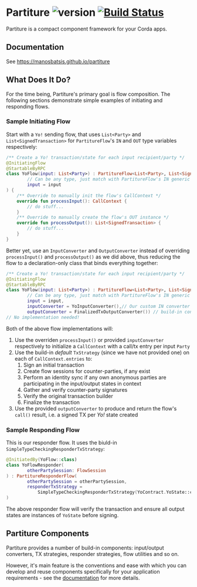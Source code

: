 # Partiture ![version](https://img.shields.io/badge/version-0.1-blue.svg?maxAge=2592000)  [![Build Status](https://travis-ci.org/manosbatsis/partiture.svg?branch=master)](https://travis-ci.org/manosbatsis/partiture)

Partiture is a compact component framework for your Corda apps.

## Documentation

See https://manosbatsis.github.io/partiture

## What Does It Do?

For the time being, Partiture's primary goal is flow composition. 
The following sections demonstrate simple examples of initiating and 
responding flows.

### Sample Initiating Flow 

Start with a `Yo!` sending flow, that uses `List<Party>` and `List<SignedTransaction>` 
for `PartitureFlow`'s `IN` and `OUT` type variables respectively:

```kotlin
/** Create a Yo! transaction/state for each input recipient/party */
@InitiatingFlow
@StartableByRPC
class YoFlow(input: List<Party>) : PartitureFlow<List<Party>, List<SignedTransaction>>(
        // Can be any type, just match with PartitureFlow's IN generic argument above
        input = input 
) {
    /** Override to manually init the flow's CallContext */
    override fun processInput(): CallContext {
        // do stuff...
    }
    /** Override to manually create the flow's OUT instance */
	override fun processOutput(): List<SignedTransaction> {
		// do stuff...
	}
}
```

Better yet, use an `InputConverter` and `OutputConverter` instead of 
overriding `processInput()` and `processOutput()` as we did above, 
thus reducing the flow to a declaration-only class that binds everything together:

```kotlin
/** Create a Yo! transaction/state for each input recipient/party */
@InitiatingFlow
@StartableByRPC
class YoFlow(input: List<Party>) : PartitureFlow<List<Party>, List<SignedTransaction>>(
		// Can be any type, just match with PartitureFlow's IN generic argument above
		input = input, 
        inputConverter = YoInputConverter(),// Our custom IN converter
        outputConverter = FinalizedTxOutputConverter()) // build-in converter matching OUT
// No implementation needed!   
```

Both of the above flow implementations will:
 
 1. Use the overriden `processInput()` or provided `inputConverter` respectively to initialize a `CallContext` with a call/tx entry per input `Party`
 2. Use the build-in _default_ `TxStrategy` (since we have not provided one) on each of `CallContext.entries` to:
 	1. Sign an initial transaction
 	2. Create flow sessions for counter-parties, if any exist
 	3. Perform an identity sync if any own anonymous parties are participating in the input/output states in context
	4. Gather and verify counter-party signatures
	5. Verify the original transaction builder
	6. Finalize the transaction
3. Use the provided `outputConverter` to produce and return the flow's `call()` result, i.e. a signed TX per _Yo!_ state created


### Sample Responding Flow 

This is our responder flow. It uses the biuld-in  `SimpleTypeCheckingResponderTxStrategy`:

```kotlin
@InitiatedBy(YoFlow::class)
class YoFlowResponder(
        otherPartySession: FlowSession
) : PartitureResponderFlow(
        otherPartySession = otherPartySession,
        responderTxStrategy = 
        	SimpleTypeCheckingResponderTxStrategy(YoContract.YoState::class.java)
)
```

The above responder flow will verify the transaction 
and ensure all output states are instances of `YoState` before signing.

## Partiture Components

Partiture provides a number of build-in components: 
input/output converters, TX strategies, responder strategies, flow utilities 
and so on. 

However, it's main feature is the conventions and ease with which you can develop and 
reuse components specifically for your application requirements - see the 
[documentation](https://manosbatsis.github.io/partiture) for more details.

 
 